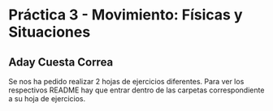 # Práctica 3 - Movimiento: Físicas y Situaciones
## Aday Cuesta Correa
Se nos ha pedido realizar 2 hojas de ejercicios diferentes.
Para ver los respectivos README hay que entrar dentro de las carpetas correspondiente a su hoja de ejercicios.
